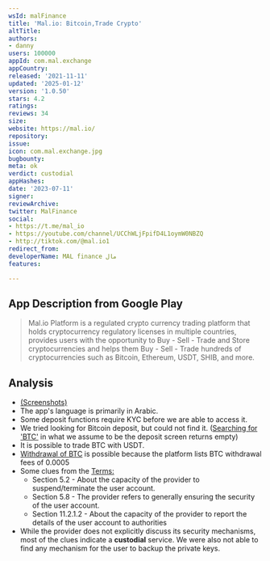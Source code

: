 ```yaml
---
wsId: malFinance
title: 'Mal.io: Bitcoin,Trade Crypto'
altTitle: 
authors:
- danny
users: 100000
appId: com.mal.exchange
appCountry: 
released: '2021-11-11'
updated: '2025-01-12'
version: '1.0.50'
stars: 4.2
ratings: 
reviews: 34
size: 
website: https://mal.io/
repository: 
issue: 
icon: com.mal.exchange.jpg
bugbounty: 
meta: ok
verdict: custodial
appHashes: 
date: '2023-07-11'
signer: 
reviewArchive: 
twitter: MalFinance
social:
- https://t.me/mal_io
- https://youtube.com/channel/UCChWLjFpifD4L1oymW0NBZQ
- http://tiktok.com/@mal.io1
redirect_from: 
developerName: MAL finance مال
features: 

---
```


## App Description from Google Play

> Mal.io Platform is a regulated crypto currency trading platform that holds cryptocurrency regulatory licenses in multiple countries, provides users with the opportunity to Buy - Sell - Trade and Store cryptocurrencies and helps them Buy - Sell - Trade hundreds of cryptocurrencies such as Bitcoin, Ethereum, USDT, SHIB, and more.

## Analysis

- [(Screenshots)](https://twitter.com/BitcoinWalletz/status/1678698472617267201)
- The app's language is primarily in Arabic.
- Some deposit functions require KYC before we are able to access it.
- We tried looking for Bitcoin deposit, but could not find it. ([Searching for 'BTC'](https://twitter.com/BitcoinWalletz/status/1678698472617267201/photo/3) in what we assume to be the deposit screen returns empty)
- It is possible to trade BTC with USDT.
- [Withdrawal of BTC](https://doc.mal.io/en/fees) is possible because the platform lists BTC withdrawal fees of 0.0005
- Some clues from the [Terms:](https://doc.mal.io/en/user-agreement)
  - Section 5.2 - About the capacity of the provider to suspend/terminate the user account.
  - Section 5.8 - The provider refers to generally ensuring the security of the user account.
  - Section 11.2.1.2 - About the capacity of the provider to report the details of the user account to authorities
- While the provider does not explicitly discuss its security mechanisms, most of the clues indicate a **custodial** service. We were also not able to find any mechanism for the user to backup the private keys.
